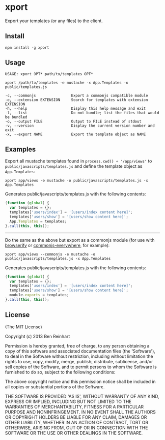 # xport

Export your templates (or any files) to the client.

## Install

`npm install -g xport`

## Usage

```
USAGE: xport OPT* path/to/templates OPT*

xport /path/to/templates -e mustache -x App.Templates -o public/templates.js

-c, --commonjs                Export a commonjs compatible module
-e, --extension EXTENSION     Search for templates with extension EXTENSION
-h, --help                    Display this help message and exit
-l, --list                    Do not bundle; list the files that would be bundled
-o, --output FILE             Output to FILE instead of stdout
-v, --version                 Display the current version number and exit
-x, --export NAME             Export the template object as NAME
```

## Examples

Export all mustache templates found in `process.cwd() + '/app/views'` to `public/javascripts/templates.js` and define the template object as `App.Templates`:

```
xport app/views -e mustache -o public/javascripts/templates.js -x App.Templates
```

Generates public/javascripts/templates.js with the following contents:

```javascript
(function (global) {
  var templates = {};
  templates['users/index'] = '[users/index content here]';
  templates['users/show'] = '[users/show content here]';
  App.Templates = templates;
}.call(this, this));
```

<hr />

Do the same as the above but export as a commonjs module (for use with [browserify](https://github.com/substack/node-browserify) or [commonjs-everywhere](https://github.com/michaelficarra/commonjs-everywhere), for example):

```
xport app/views --commonjs -e mustache -o public/javascripts/templates.js -x App.Templates
```

Generates public/javascripts/templates.js with the following contents:

```javascript
(function (global) {
  var templates = {};
  templates['users/index'] = '[users/index content here]';
  templates['users/show'] = '[users/show content here]';
  module.exports = templates;
}.call(this, this));
```


## License

(The MIT License)

Copyright (c) 2013 Ben Reinhart

Permission is hereby granted, free of charge, to any person obtaining
a copy of this software and associated documentation files (the
'Software'), to deal in the Software without restriction, including
without limitation the rights to use, copy, modify, merge, publish,
distribute, sublicense, and/or sell copies of the Software, and to
permit persons to whom the Software is furnished to do so, subject to
the following conditions:

The above copyright notice and this permission notice shall be
included in all copies or substantial portions of the Software.

THE SOFTWARE IS PROVIDED 'AS IS', WITHOUT WARRANTY OF ANY KIND,
EXPRESS OR IMPLIED, INCLUDING BUT NOT LIMITED TO THE WARRANTIES OF
MERCHANTABILITY, FITNESS FOR A PARTICULAR PURPOSE AND NONINFRINGEMENT.
IN NO EVENT SHALL THE AUTHORS OR COPYRIGHT HOLDERS BE LIABLE FOR ANY
CLAIM, DAMAGES OR OTHER LIABILITY, WHETHER IN AN ACTION OF CONTRACT,
TORT OR OTHERWISE, ARISING FROM, OUT OF OR IN CONNECTION WITH THE
SOFTWARE OR THE USE OR OTHER DEALINGS IN THE SOFTWARE.